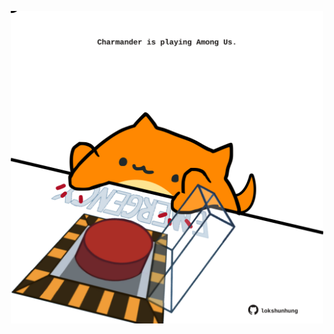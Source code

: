 <!-- built at 25/06/2024, 01:26:44 UTC -->
<p align="center">
  <img width="500" height="500" src="./ReadmeImage.svg">
</p>
